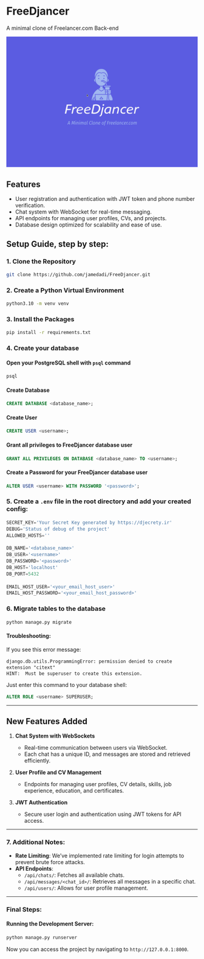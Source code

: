 
# FreeDjancer
A minimal clone of Freelancer.com Back-end

![img.png](img.png)

## Features

- User registration and authentication with JWT token and phone number verification.
- Chat system with WebSocket for real-time messaging.
- API endpoints for managing user profiles, CVs, and projects.
- Database design optimized for scalability and ease of use.

## Setup Guide, step by step:

### 1. Clone the Repository
```bash
git clone https://github.com/jamedadi/FreeDjancer.git
```

### 2. Create a Python Virtual Environment
```bash
python3.10 -m venv venv
```

### 3. Install the Packages
```bash
pip install -r requirements.txt
```

### 4. Create your database

#### Open your PostgreSQL shell with ```psql``` command
```bash
psql
```

#### Create Database
```sql
CREATE DATABASE <database_name>;
```

#### Create User
```sql
CREATE USER <username>;
```

#### Grant all privileges to FreeDjancer database user
```sql
GRANT ALL PRIVILEGES ON DATABASE <database_name> TO <username>;
```

#### Create a Password for your FreeDjancer database user
```sql
ALTER USER <username> WITH PASSWORD '<password>';
```

### 5. Create a `.env` file in the root directory and add your created config:
```python
SECRET_KEY='Your Secret Key generated by https://djecrety.ir'
DEBUG='Status of debug of the project'
ALLOWED_HOSTS=''

DB_NAME='<database_name>'
DB_USER='<username>'
DB_PASSWORD='<password>'
DB_HOST='localhost'
DB_PORT=5432

EMAIL_HOST_USER='<your_email_host_user>'
EMAIL_HOST_PASSWORD='<your_email_host_password>'
```

### 6. Migrate tables to the database
```bash
python manage.py migrate
```

#### Troubleshooting:
If you see this error message:
```
django.db.utils.ProgrammingError: permission denied to create extension "citext"
HINT:  Must be superuser to create this extension.
```
Just enter this command to your database shell:
```sql
ALTER ROLE <username> SUPERUSER;
```

---

## New Features Added

1. **Chat System with WebSockets**
   - Real-time communication between users via WebSocket.
   - Each chat has a unique ID, and messages are stored and retrieved efficiently.

2. **User Profile and CV Management**
   - Endpoints for managing user profiles, CV details, skills, job experience, education, and certificates.
   
3. **JWT Authentication**
   - Secure user login and authentication using JWT tokens for API access.

---

### 7. Additional Notes:
- **Rate Limiting**: We’ve implemented rate limiting for login attempts to prevent brute force attacks.
- **API Endpoints**:
  - `/api/chats/`: Fetches all available chats.
  - `/api/messages/<chat_id>/`: Retrieves all messages in a specific chat.
  - `/api/users/`: Allows for user profile management.

---

### Final Steps:

#### Running the Development Server:
```bash
python manage.py runserver
```

Now you can access the project by navigating to `http://127.0.0.1:8000`.